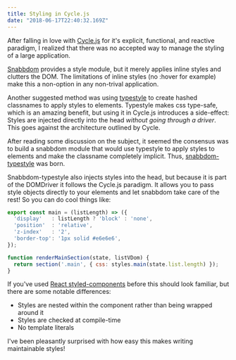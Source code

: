 ```yaml
---
title: Styling in Cycle.js
date: "2018-06-17T22:40:32.169Z"
---
```


After falling in love with [Cycle.js](https://cycle.js.org/) for it's explicit, functional, and reactive paradigm, I realized that there was no accepted way to manage the styling of a large application.

[Snabbdom](https://github.com/snabbdom/snabbdom) provides a style module, but it merely applies inline styles and clutters the DOM. The limitations of inline styles (no :hover for example) make this a non-option in any non-trival application.

Another suggested method was using [typestyle](https://github.com/typestyle/typestyle) to create hashed classnames to apply styles to elements. Typestyle makes css type-safe, which is an amazing benefit, but using it in Cycle.js introduces a side-effect: Styles are injected directly into the head *without going through a driver*. This goes against the architecture outlined by Cycle.  

After reading some discussion on the subject, it seemed the consensus was to build a snabbdom module that would use typestyle to apply styles to elements and make the classname completely implicit. Thus, [snabbdom-typestyle](https://github.com/sliptype/snabbdom-typestyle) was born.

Snabbdom-typestyle also injects styles into the head, but because it is part of the DOMDriver it follows the Cycle.js paradigm. It allows you to pass style objects directly to your elements and let snabbdom take care of the rest! So you can do cool things like:

```javascript
export const main = (listLength) => ({
  'display'   : listLength ? 'block' : 'none',
  'position'  : 'relative',
  'z-index'   : '2',
  'border-top': '1px solid #e6e6e6',
});
```

```javascript
function renderMainSection(state, listVDom) {
  return section('.main', { css: styles.main(state.list.length) });
}
```

If you've used [React styled-components](https://www.styled-components.com/) before this should look familiar, but there are some notable differences:
* Styles are nested within the component rather than being wrapped around it
* Styles are checked at compile-time
* No template literals

I've been pleasantly surprised with how easy this makes writing maintainable styles!
